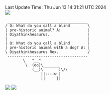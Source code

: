 Last Update Time: 
Thu Jun 13 14:31:21 UTC 2024
<br>![](https://img.shields.io/badge/%E5%A4%A7%E5%AE%B6-%E5%AE%89%E5%AE%89-green)<br>
```
 ____________________________________
/ Q: What do you call a blind        \
| pre-historic animal? A:            |
| Diyathinkhesaurus.                 |
|                                    |
| Q: What do you call a blind        |
| pre-historic animal with a dog? A: |
\ Diyathinkhesaurus Rex.             /
 ------------------------------------
        \   ^__^
         \  (oo)\_______
            (__)\       )\/\
                ||----w |
                ||     ||
```
![](https://github-readme-stats.vercel.app/api?username=chenlitw)
![](https://github-readme-stats.vercel.app/api/top-langs/?username=chenlitw)
